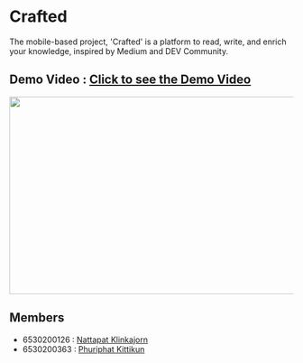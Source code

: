 # Crafted

The mobile-based project, 'Crafted' is a platform to read, write, and enrich your knowledge, inspired by Medium and DEV Community.

## Demo Video : [Click to see the Demo Video](https://youtu.be/L4_XQBq7jV0)

<p align="center"><img src="assets\images\gif\artistry-hub-demo.gif" width="650" height="350"></p>

## Members

- 6530200126 : [Nattapat Klinkajorn](https://github.com/nantta)
- 6530200363 : [Phuriphat Kittikun](https://github.com/prxsss)
